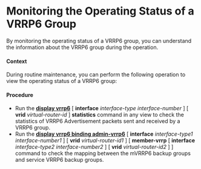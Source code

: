 Monitoring the Operating Status of a VRRP6 Group
================================================

By monitoring the operating status of a VRRP6 group, you can understand the information about the VRRP6 group during the operation.

#### Context

During routine maintenance, you can perform the following operation to view the operating status of a VRRP6 group:


#### Procedure

* Run the [**display vrrp6**](cmdqueryname=display+vrrp6) [ **interface** *interface-type* *interface-number* ] [ **vrid** *virtual-router-id* ] **statistics** command in any view to check the statistics of VRRP6 Advertisement packets sent and received by a VRRP6 group.
* Run the [**display vrrp6 binding admin-vrrp6**](cmdqueryname=display+vrrp6+binding+admin-vrrp6) [ **interface** *interface-type1* *interface-number1* ] [ **vrid** *virtual-router-id1* ] [ **member-vrrp** [ **interface** *interface-type2* *interface-number2* ] [ **vrid** *virtual-router-id2* ] ] command to check the mapping between the mVRRP6 backup groups and service VRRP6 backup groups.